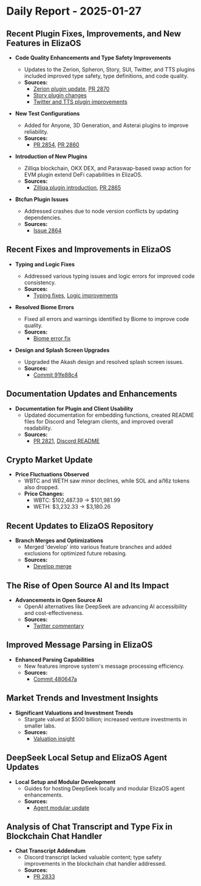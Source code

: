 # Daily Report - 2025-01-27

## Recent Plugin Fixes, Improvements, and New Features in ElizaOS

- **Code Quality Enhancements and Type Safety Improvements**  
  - Updates to the Zerion, Spheron, Story, SUI, Twitter, and TTS plugins included improved type safety, type definitions, and code quality.  
  - **Sources:**
    - [Zerion plugin update](https://github.com/elizaOS/eliza/commit/55a8e20d5b6f6ba44c0a5275a375e94cb758a751), [PR 2870](https://github.com/elizaOS/eliza/pull/2870)
    - [Story plugin changes](https://github.com/elizaOS/eliza/pull/2844)
    - [Twitter and TTS plugin improvements](https://github.com/elizaOS/eliza/pull/2827)

- **New Test Configurations**  
  - Added for Anyone, 3D Generation, and Asterai plugins to improve reliability.  
  - **Sources:**
    - [PR 2854](https://github.com/elizaOS/eliza/pull/2854), [PR 2860](https://github.com/elizaOS/eliza/pull/2860)

- **Introduction of New Plugins**  
  - Zilliqa blockchain, OKX DEX, and Paraswap-based swap action for EVM plugin extend DeFi capabilities in ElizaOS.  
  - **Sources:**
    - [Zilliqa plugin introduction](https://github.com/elizaOS/eliza/pull/2842), [PR 2865](https://github.com/elizaOS/eliza/pull/2865)

- **Btcfun Plugin Issues**  
  - Addressed crashes due to node version conflicts by updating dependencies.  
  - **Sources:**
    - [Issue 2864](https://github.com/elizaOS/eliza/issues/2864)

## Recent Fixes and Improvements in ElizaOS

- **Typing and Logic Fixes**  
  - Addressed various typing issues and logic errors for improved code consistency.  
  - **Sources:**
    - [Typing fixes](https://github.com/elizaOS/eliza/commit/4ff686756579c408fe15bc4079f27ec47d579596), [Logic improvements](https://github.com/elizaOS/eliza/commit/cb1efdbb5c9a2ab7f15cd26d67cad423b59d40ab)

- **Resolved Biome Errors**  
  - Fixed all errors and warnings identified by Biome to improve code quality.  
  - **Sources:**
    - [Biome error fix](https://github.com/elizaOS/eliza/commit/84b59aeddfe063b604504057a733a6819c2ecd0e)

- **Design and Splash Screen Upgrades**  
  - Upgraded the Akash design and resolved splash screen issues.  
  - **Sources:**
    - [Commit 91fe88c4](https://github.com/elizaOS/eliza/commit/91fe88c4dc8a1a5aa5d585c44b2a8da8c4b9e35d)

## Documentation Updates and Enhancements

- **Documentation for Plugin and Client Usability**  
  - Updated documentation for embedding functions, created README files for Discord and Telegram clients, and improved overall readability.  
  - **Sources:**
    - [PR 2821](https://github.com/elizaOS/eliza/pull/2821), [Discord README](https://github.com/elizaOS/eliza/pull/2812)

## Crypto Market Update

- **Price Fluctuations Observed**  
  - WBTC and WETH saw minor declines, while SOL and ai16z tokens also dropped.  
  - **Price Changes:**
    - WBTC: $102,487.39 → $101,981.99
    - WETH: $3,232.33 → $3,180.26

## Recent Updates to ElizaOS Repository

- **Branch Merges and Optimizations**  
  - Merged 'develop' into various feature branches and added exclusions for optimized future rebasing.  
  - **Sources:**
    - [Develop merge](https://github.com/elizaOS/eliza/commit/097e2e7fa461808ca2ca693d83832102624e8b09)

## The Rise of Open Source AI and Its Impact

- **Advancements in Open Source AI**  
  - OpenAI alternatives like DeepSeek are advancing AI accessibility and cost-effectiveness.  
  - **Sources:**
    - [Twitter commentary](https://twitter.com/dankvr/status/1883692238884254096)

## Improved Message Parsing in ElizaOS

- **Enhanced Parsing Capabilities**  
  - New features improve system's message processing efficiency.  
  - **Sources:**
    - [Commit 480647a](https://github.com/elizaOS/eliza/commit/480647a7d08753c4f3184c41570d0ddc3d8b96e9)

## Market Trends and Investment Insights

- **Significant Valuations and Investment Trends**  
  - Stargate valued at $500 billion; increased venture investments in smaller labs.  
  - **Sources:**
    - [Valuation insight](https://twitter.com/dankvr/status/1883893619553436043)

## DeepSeek Local Setup and ElizaOS Agent Updates

- **Local Setup and Modular Development**  
  - Guides for hosting DeepSeek locally and modular ElizaOS agent enhancements.  
  - **Sources:**
    - [Agent modular update](https://github.com/elizaOS/eliza/pull/2861)

## Analysis of Chat Transcript and Type Fix in Blockchain Chat Handler

- **Chat Transcript Addendum**  
  - Discord transcript lacked valuable content; type safety improvements in the blockchain chat handler addressed.  
  - **Sources:**
    - [PR 2833](https://github.com/elizaOS/eliza/pull/2833)
